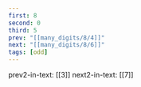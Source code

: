 ```yaml
---
first: 8
second: 0
third: 5
prev: "[[many_digits/8/4]]"
next: "[[many_digits/8/6]]"
tags: [odd]
---
```

prev2-in-text: [[3]]
next2-in-text: [[7]]
